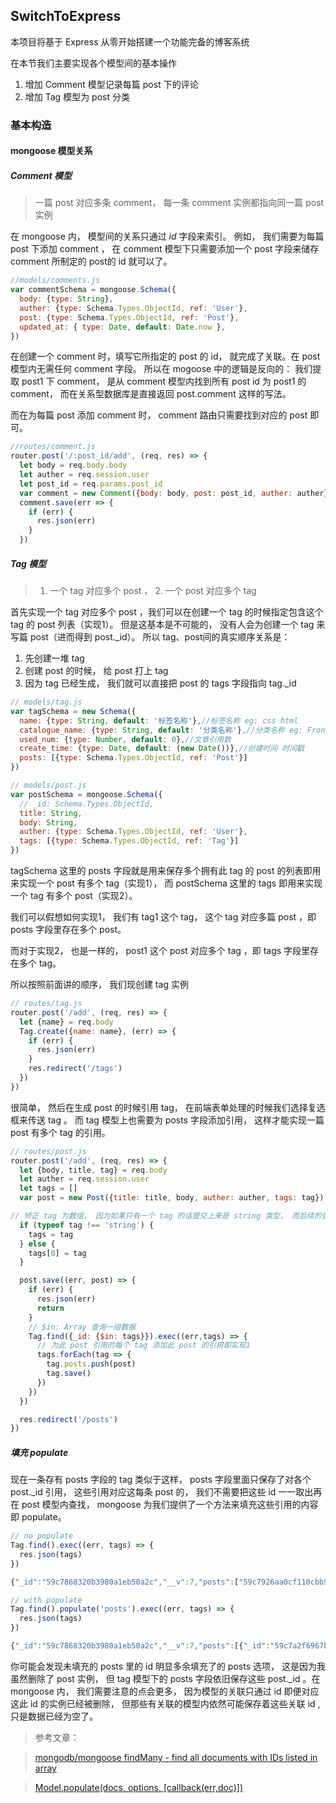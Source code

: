 ## SwitchToExpress

本项目将基于 Express 从零开始搭建一个功能完备的博客系统

在本节我们主要实现各个模型间的基本操作

1. 增加 Comment 模型记录每篇 post 下的评论
1. 增加 Tag 模型为 post 分类

### 基本构造


#### mongoose 模型关系
##### Comment 模型
> 一篇 post 对应多条 comment， 每一条 comment 实例都指向同一篇 post 实例

在 mongoose 内， 模型间的关系只通过 *id* 字段来索引。 例如， 我们需要为每篇 post 下添加 comment ， 在 comment 模型下只需要添加一个 post 字段来储存 comment 所制定的 post的 id 就可以了。


````js
//models/comments.js
var commentSchema = mongoose.Schema({
  body: {type: String},
  auther: {type: Schema.Types.ObjectId, ref: 'User'},
  post: {type: Schema.Types.ObjectId, ref: 'Post'},
  updated_at: { type: Date, default: Date.now },
})
````

在创建一个 comment 时，填写它所指定的 post 的 id， 就完成了关联。在 post 模型内无需任何 comment 字段。 所以在 mogoose 中的逻辑是反向的： 我们提取 post1 下 comment， 是从 comment 模型内找到所有 post id 为 post1 的 comment， 而在关系型数据库是直接返回 post.comment 这样的写法。

而在为每篇 post 添加 comment 时， comment 路由只需要找到对应的 post 即可。

```` javascript
//routes/comment.js
router.post('/:post_id/add', (req, res) => {
  let body = req.body.body
  let auther = req.session.user
  let post_id = req.params.post_id
  var comment = new Comment({body: body, post: post_id, auther: auther})
  comment.save(err => {
    if (err) {
      res.json(err)
    }
  })
````



##### Tag 模型

> 1. 一个 tag 对应多个 post ， 2. 一个 post 对应多个 tag

首先实现一个 tag 对应多个 post ，我们可以在创建一个 tag 的时候指定包含这个 tag 的 post 列表（实现1）。 但是这基本是不可能的， 没有人会为创建一个 tag 来写篇 post（进而得到 post._id）。 所以 tag、post间的真实顺序关系是：

1. 先创建一堆 tag
2. 创建 post 的时候， 给 post 打上 tag
3. 因为 tag 已经生成， 我们就可以直接把 post 的 tags 字段指向 tag._id

````js
// models/tag.js
var tagSchema = new Schema({
  name: {type: String, default: '标签名称'},//标签名称 eg: css html
  catalogue_name: {type: String, default: '分类名称'},//分类名称 eg: FrontEnd
  used_num: {type: Number, default: 0},//文章引用数
  create_time: {type: Date, default: (new Date())},//创建时间 时间戳
  posts: [{type: Schema.Types.ObjectId, ref: 'Post'}]
})

// models/post.js
var postSchema = mongoose.Schema({
  // _id: Schema.Types.ObjectId,
  title: String,
  body: String,
  auther: {type: Schema.Types.ObjectId, ref: 'User'},
  tags: [{type: Schema.Types.ObjectId, ref: 'Tag'}]
})

````


tagSchema 这里的 posts 字段就是用来保存多个拥有此 tag 的 post 的列表即用来实现一个 post 有多个 tag（实现1）， 而 postSchema 这里的 tags 即用来实现一个 tag 有多个 post（实现2）。

我们可以假想如何实现1， 我们有 tag1 这个 tag， 这个 tag 对应多篇 post ，即 posts 字段里存在多个 post。

而对于实现2， 也是一样的， post1 这个 post 对应多个 tag ，即 tags 字段里存在多个 tag。

所以按照前面讲的顺序， 我们现创建 tag 实例
````js
// routes/tag.js
router.post('/add', (req, res) => {
  let {name} = req.body
  Tag.create({name: name}, (err) => {
    if (err) {
      res.json(err)
    }
    res.redirect('/tags')
  })
})
````

很简单， 然后在生成 post 的时候引用 tag， 在前端表单处理的时候我们选择复选框来传送 tag 。 而 tag 模型上也需要为 posts 字段添加引用， 这样才能实现一篇 post 有多个 tag 的引用。


````js
// routes/post.js
router.post('/add', (req, res) => {
  let {body, title, tag} = req.body
  let auther = req.session.user
  let tags = []
  var post = new Post({title: title, body, auther: auther, tags: tag})

// 矫正 tag 为数组， 因为如果只有一个 tag 的话提交上来是 string 类型， 而后续的查询条件需要为 array
  if (typeof tag !== 'string') {
    tags = tag
  } else {
    tags[0] = tag
  }

  post.save((err, post) => {
    if (err) {
      res.json(err)
      return
    }
    // $in: Array 查询一组数据
    Tag.find({_id: {$in: tags}}).exec((err,tags) => {
      // 为此 post 引用的每个 tag 添加此 post 的引用即实现1
      tags.forEach(tag => {
        tag.posts.push(post)
        tag.save()
      })
    })
  })

  res.redirect('/posts')
})
````

##### 填充 populate

现在一条存有 posts 字段的 tag 类似于这样， posts 字段里面只保存了对各个 post._id 引用， 这些引用对应这每条 post 的， 我们不需要把这些 id 一一取出再在 post 模型内查找， mongoose 为我们提供了一个方法来填充这些引用的内容即 populate。

````js
// no populate
Tag.find().exec((err, tags) => {
  res.json(tags)
})

{"_id":"59c7868320b3980a1eb50a2c","__v":7,"posts":["59c7926aa0cf110cbb971c66","59c7928aa0cf110cbb971c67","59c79865de89da0d4965bf0d","59c79883de89da0d4965bf0e","59c79b9d3e4fe40e32ad08db","59c7a26d8c45300e7956f7f5","59c7a2f6967bff0ee8bd85b1"],"create_time":"2017-09-24T10:15:19.782Z","used_num":0,"catalogue_name":"分类名称","name":"a"}

// with populate
Tag.find().populate('posts').exec((err, tags) => {
  res.json(tags)
})

{"_id":"59c7868320b3980a1eb50a2c","__v":7,"posts":[{"_id":"59c7a2f6967bff0ee8bd85b1","title":"光荣感","body":"v 的 v 夫人","__v":0,"tags":["59c7868320b3980a1eb50a2c"]}],"create_time":"2017-09-24T10:15:19.782Z","used_num":0,"catalogue_name":"分类名称","name":"a"}
````  

你可能会发现未填充的 posts 里的 id 明显多余填充了的 posts 选项， 这是因为我虽然删除了 post 实例， 但 tag 模型下的 posts 字段依旧保存这些 post._id 。在 mongoose 内， 我们需要注意的点会更多， 因为模型的关联只通过 id 即便对应这此 id 的实例已经被删除， 但那些有关联的模型内依然可能保存着这些关联 id , 只是数据已经为空了。


> 参考文章：

> [mongodb/mongoose findMany - find all documents with IDs listed in array](https://stackoverflow.com/questions/8303900/mongodb-mongoose-findmany-find-all-documents-with-ids-listed-in-array?rq=1)

> [Model.populate(docs, options, [callback(err,doc)])](http://devdocs.io/mongoose/api#model_Model.populate)

